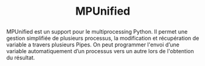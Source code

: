 
# <p align="center">MPUnified</p>
  
MPUnified est un support pour le multiprocessing Python. Il permet une gestion simplifiée de plusieurs processus, la modification et récupération de variable a travers plusieurs Pipes. On peut programmer l'envoi d’une variable automatiquement d’un processus vers un autre lors de l'obtention du résultat. 

